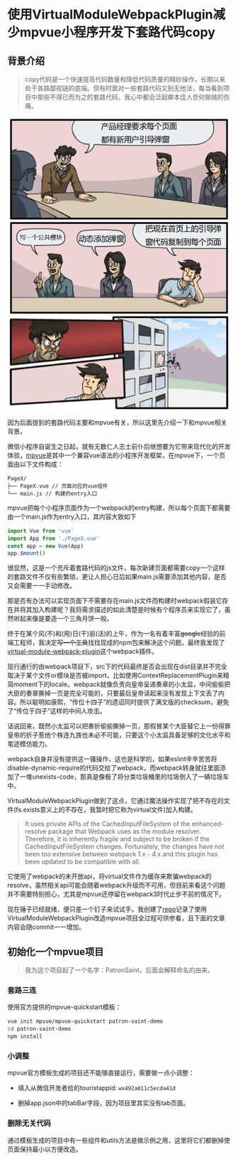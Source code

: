 # 使用VirtualModuleWebpackPlugin减少mpvue小程序开发下套路代码copy

## 背景介绍

> copy代码是一个快速提高代码数量和降低代码质量的精妙操作，长期以来处于各路鄙视链的底端。但有时面对一些套路代码又别无他法，每当看到项目中那些不得已而为之的套路代码，我心中都会泛起卿本佳人奈何做贼的伤痛。

![丢出去](images/out.png)

因为后面提到的套路代码主要和mpvue有关，所以这里先介绍一下和mpvue相关背景。

微信小程序自诞生之日起，就有无数仁人志士前仆后继想要为它带来现代化的开发体验，[mpvue](http://mpvue.com/mpvue/)是其中一个兼容vue语法的小程序开发框架，在mpvue下，一个页面由以下文件构成：

```text
PageX/
├── PageX.vue // 页面对应的vue组件
└── main.js // 构建的entry入口
```

mpvue把每个小程序页面作为一个webpack的entry构建，所以每个页面下都需要由一个main.js作为entry入口，其内容大致如下

```javascript
import Vue from 'vue'
import App from './PageX.vue'
const app = new Vue(App)
app.$mount()
```

很显然，这是一个充斥着套路代码的js文件，每次新建页面都需要copy一个这样的套路文件不仅有些繁琐，更让人担心日后如果main.js需要添加其他内容，是否又会需要一一手动修改。

那是否有办法可以实现页面下不需要存在main.js文件而构建时webpack假装它存在并将其加入构建呢？我将需求描述的如此清楚是时候有个程序员来实现它了，虽然听起来像是要造一个三角月饼一般。

终于在某个风(不)和(用)日(干)丽(活)的上午，作为一名有着丰富~~google~~经验的前端工程师，我决定~~写一个工具~~找找现成的npm包来解决这个问题。最终我发现了[virtual-module-webpack-plugin](https://github.com/rmarscher/virtual-module-webpack-plugin)这个webpack插件。

现行通行的由webpack项目下，src下的代码最终是否会出现在dist目录并不完全取决于某个文件or模块是否被import，比如使用ContextReplacementPlugin来精简moment下的locale。webpack就像负责向皇帝呈递奏章的小太监，中间偷偷把大臣的奏章撕掉一页是完全可能的，只要最后皇帝读起来没有发现上下文丢了内容。所以聪明如康熙，“传位十四子”的遗诏同时提供了满文版的checksum，避免了“传位于四子”这样的中间人攻击。

话说回来，既然小太监可以把奏折偷偷撕掉一页，那假冒某个大臣替它上一份得罪皇帝的折子惹他个株连九族也未必不可能，只要这个小太监具备足够的文化水平和笔迹模仿能力。

webpack自身并没有提供这一骚操作，这也是科学的，如果eslint辛辛苦苦将disable-dynamic-require的代码交给了webpack，而webpack转身就往里面添加了一堆unexists-code，那真是像极了将分类垃圾桶里的垃圾倒入了一辆垃圾车中。

VirtualModuleWebpackPlugin做到了这点，它通过魔法操作实现了把不存在的文件(fs.exists意义上的不存在，我暂时把它称为virtual文件)加入构建。

> It uses private APIs of the CachedInputFileSystem of the enhanced-resolve package that Webpack uses as the module resolver. Therefore, it is inherently fragile and subject to be broken if the CachedInputFileSystem changes. Fortunately, the changes have not been too extensive between webpack 1.x - 4.x and this plugin has been updated to be compatible with all.

它使用了webpack的未开放api，将virtual文件作为缓存来欺骗webpack的resolve，虽然相关api可能会随着webpack升级而不可用，但目前来看这个问题并不需要特别担心，尤其是mpvue还停留在webpack3时代止步不前的情况下。

现在锤子已经就绪，便只差一个钉子来试试手。我创建了[repo](https://github.com/EAGzzyCSL/patron-saint-demo)记录了使用VirtualModuleWebpackPlugin改造mpvue项目全过程可供参看，且下面的文章内容会随commit一一增加。

## 初始化一个mpvue项目

> 我为这个项目起了一个名字：PatronSaint，后面会解释命名的由来。

### 套路三连

使用官方提供的mpvue-quickstart模板：

```bash
vue init mpvue/mpvue-quickstart patron-saint-demo
cd patron-saint-demo
npm install
```

### 小调整

mpvue官方模板生成的项目还不能够直接运行，需要做一点小调整：

- 填入从微信开发者给的touristappid: `wx492a011c5ecda41d`

- 删掉app.json中的tabBar字段，因为项目里其实没有tab页面。

### 删除无关代码

通过模板生成的项目中有一些组件和utils方法是做示例之用，这里将它们都删掉使页面保持最小以方便改造。
